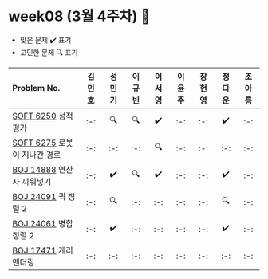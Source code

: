 # week08 (3월 4주차) :pencil:

- 맞은 문제 :heavy_check_mark: 표기
- 고민한 문제 :mag: 표기



|Problem No.|김민호|성민기|이규빈|이서영|이윤주|장현영|정다운|조아름|
|:---------------------------|:-----:|:-----:|:-----:|:-----:|:-----:|:-----:|:-----:|:-----:|
|[SOFT 6250](https://softeer.ai/practice/6250) 성적 평가|:-:|:mag:|:mag:|:heavy_check_mark:|:-:|:-:|:heavy_check_mark:|:-:|
|[SOFT 6275](https://softeer.ai/practice/6275) 로봇이 지나간 경로|:-:|:-:|:-:|:mag:|:-:|:-:|:-:|:-:|
|[BOJ 14888](https://www.acmicpc.net/problem/14888) 연산자 끼워넣기|:-:|:heavy_check_mark:|:mag:|:heavy_check_mark:|:-:|:-:|:heavy_check_mark:|:-:|
|[BOJ 24091](https://www.acmicpc.net/problem/24091) 퀵 정렬 2|:-:|:mag:|:-:|:-:|:-:|:-:|:mag:|:-:|
|[BOJ 24061](https://www.jungol.co.kr/problem/24061) 병합 정렬 2|:-:|:heavy_check_mark:|:-:|:-:|:-:|:-:|:heavy_check_mark:|:-:|
|[BOJ 17471](https://www.acmicpc.net/problem/17471) 게리맨더링|:-:|:-:|:-:|:-:|:-:|:-:|:-:|:-:|

